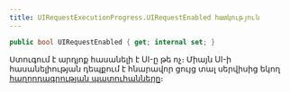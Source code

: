 ```yaml
---
title: UIRequestExecutionProgress.UIRequestEnabled հատկություն
---
```


```c#
public bool UIRequestEnabled { get; internal set; }
```

Ստուգում է արդյոք հասանելի է UI-ը թե ոչ։ Միայն UI-ի հասանելիության դեպքում է հնարավոր ցույց տալ սերվիսից եկող [հաղորդագրության պատուհանները](MessageBox.md)։
